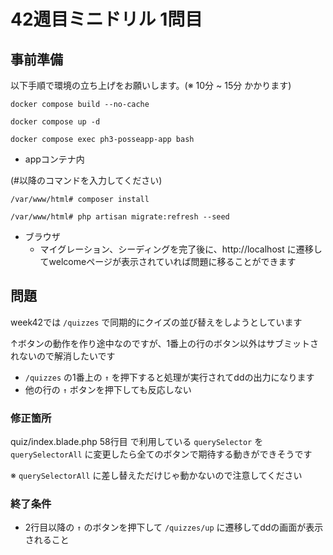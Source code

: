 # 42週目ミニドリル 1問目

## 事前準備

以下手順で環境の立ち上げをお願いします。(※ 10分 ~ 15分 かかります)

`docker compose build --no-cache`

`docker compose up -d`

`docker compose exec ph3-posseapp-app bash`

- appコンテナ内

(#以降のコマンドを入力してください)

`/var/www/html# composer install`

`/var/www/html# php artisan migrate:refresh --seed`

- ブラウザ
  - マイグレーション、シーディングを完了後に、http://localhost に遷移してwelcomeページが表示されていれば問題に移ることができます

## 問題

week42では `/quizzes` で同期的にクイズの並び替えをしようとしています

↑ボタンの動作を作り途中なのですが、1番上の行のボタン以外はサブミットされないので解消したいです

- `/quizzes` の1番上の `↑` を押下すると処理が実行されてddの出力になります
- 他の行の `↑` ボタンを押下しても反応しない

### 修正箇所

quiz/index.blade.php 58行目 で利用している `querySelector` を `querySelectorAll` に変更したら全てのボタンで期待する動きができそうです

※ `querySelectorAll` に差し替えただけじゃ動かないので注意してください

### 終了条件

- 2行目以降の `↑` のボタンを押下して `/quizzes/up` に遷移してddの画面が表示されること
